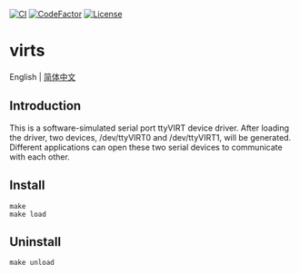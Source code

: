 [![CI](https://github.com/QQxiaoming/virts/actions/workflows/ci.yml/badge.svg?branch=main)](https://github.com/QQxiaoming/virts/actions/workflows/ci.yml)
[![CodeFactor](https://www.codefactor.io/repository/github/qqxiaoming/virts/badge)](https://www.codefactor.io/repository/github/qqxiaoming/virts)
[![License](https://img.shields.io/github/license/qqxiaoming/virts.svg?colorB=f48041&style=flat-square)](https://github.com/QQxiaoming/virts)

# virts

English | [简体中文](./README_zh_CN.md)

## Introduction

This is a software-simulated serial port ttyVIRT device driver. After loading the driver, two devices, /dev/ttyVIRT0 and /dev/ttyVIRT1, will be generated. Different applications can open these two serial devices to communicate with each other.

## Install

```shell
make
make load
```

## Uninstall

```shell
make unload
```
